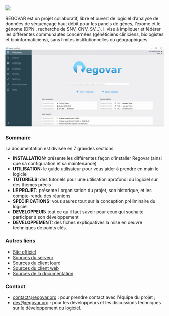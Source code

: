 <img src="https://raw.githubusercontent.com/REGOVAR/Regovar/master/logo/logotitle.color.png" height="100px"/>

REGOVAR est un projet collaboratif, libre et ouvert de logiciel d’analyse de données de séquençage haut débit pour les panels de gènes, l’exome et le génome (DPNI, recherche de SNV, CNV, SV...). Il vise à impliquer et fédérer les différentes communautés concernées (généticiens cliniciens, biologistes et bioinformaticiens), sans limites institutionnelles ou géographiques.

![Aperçu](https://raw.githubusercontent.com/REGOVAR/Regovar/master/docs/assets/img/QRegovar-0.13.x.gif)


### Sommaire
La documentation est divisée en 7 grandes sections:
 
 * **INSTALLATION:** présente les différentes façon d'installer Regovar (ainsi que sa configuration et sa maintenance)
 * **UTILISATION:** le guide utilisateur pour vous aider à prendre en main le logiciel
 * **TUTORIELS:** des tutoriels pour une utilisation aprofondi du logiciel sur des thèmes précis
 * **LE PROJET:** présente l'organisation du projet, son historique, et les compte-rendu des réunions
 * **SPECIFICATIONS:** vous saurez tout sur la conception préliminaire du logiciel
 * **DEVELOPPEUR:** tout ce qu'il faut savoir pour ceux qui souhaite participer à son développement
 * **DEVELOPPEMENT:** des fiches expliquatives la mise en oeuvre techniques de points clés.

### Autres liens
 * [Site officiel](https://regovar.org)
 * [Sources du serveur](https://github.com/REGOVAR/Regovar)
 * [Sources du client lourd](https://github.com/REGOVAR/QRegovar)
 * [Sources du client web](https://github.com/REGOVAR/RegovarWeb)
 * [Sources de la documentation](https://github.com/REGOVAR/Documentation)

### Contact
 * contact@regovar.org : pour prendre contact avec l'équipe du projet ;
 * dev@regovar.org : pour les développeurs et les discussions techniques sur le développement du logiciel.
